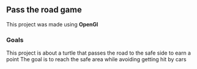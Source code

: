 ## Pass the road game
This project was made using **OpenGl**
### Goals
This project is about a turtle that passes the road to the safe side to earn a point
The goal is to reach the safe area while avoiding getting hit by cars

